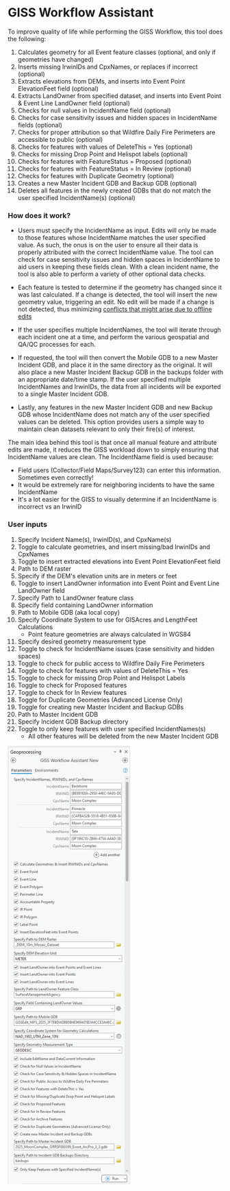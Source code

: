 # GISS Workflow Assistant

To improve quality of life while performing the GISS Workflow, this tool does the following:
1. Calculates geometry for all Event feature classes (optional, and only if geometries have changed)
2. Inserts missing IrwinIDs and CpxNames, or replaces if incorrect (optional)
3. Extracts elevations from DEMs, and inserts into Event Point ElevationFeet field (optional)
4. Extracts LandOwner from specified dataset, and inserts into Event Point & Event Line LandOwner field (optional)
5. Checks for null values in IncidentName field (optional)
6. Checks for case sensitivity issues and hidden spaces in IncidentName fields (optional)
7. Checks for proper attribution so that Wildfire Daily Fire Perimeters are accessible to public (optional)
8. Checks for features with values of DeleteThis = Yes (optional) 
9. Checks for missing Drop Point and Helispot labels (optional)
10. Checks for features with FeatureStatus = Proposed (optional)
11. Checks for features with FeatureStatus = In Review (optional)
12. Checks for features with Duplicate Geometry (optional)
13. Creates a new Master Incident GDB and Backup GDB (optional)
14. Deletes all features in the newly created GDBs that do not match the user specified IncidentName(s) (optional)
  
  
### How does it work?
- Users must specify the IncidentName as input. Edits will only be made to those features whose IncidentName matches the user specified value. As such, the onus is on the user to ensure all their data is properly attributed with the correct IncidentName value.  The tool can check for case sensitivity issues and hidden spaces in IncidentName to aid users in keeping these fields clean. With a clean incident name, the tool is also able to perform a variety of other optional data checks.

- Each feature is tested to determine if the geometry has changed since it was last calculated. If a change is detected, the tool will insert the new geometry value, triggering an edit. No edit will be made if a change is not detected, thus minimizing [conflicts that might arise due to offline edits](https://www.nwcg.gov/publications/pms936-1/edit-incident-data/securing-incident-information#collapseX:~:text=Offline%2DEditing%20Conflict%20Resolution%20in%20the%20NIFS%20and%20Hosted%20Feature%20Services)

- If the user specifies multiple IncidentNames, the tool will iterate through each incident one at a time, and perform the various geospatial and QA/QC processes for each.

- If requested, the tool will then convert the Mobile GDB to a new Master Incident GDB, and place it in the same directory as the original. It will also place a new Master Incident Backup GDB in the backups folder with an appropriate date/time stamp. If the user specified multiple IncidentNames and IrwinIDs, the data from all incidents will be exported to a single Master Incident GDB.

- Lastly, any features in the new Master Incident GDB and new Backup GDB whose IncidentName does not match any of the user specified values can be deleted. This option provides users a simple way to maintain clean datasets relevant to only their fire(s) of interest.

The main idea behind this tool is that once all manual feature and attribute edits are made, it reduces the GISS workload down to simply ensuring that IncidentName values are clean. The IncidentName field is used because:
- Field users (Collector/Field Maps/Survey123) can enter this information. Sometimes even correctly!
- It would be extremely rare for neighboring incidents to have the same IncidentName
- It's a lot easier for the GISS to visually determine if an IncidentName is incorrect vs an IrwinID

### User inputs
1. Specify Incident Name(s), IrwinID(s), and CpxName(s)
2. Toggle to calculate geometries, and insert missing/bad IrwinIDs and CpxNames
3. Toggle to insert extracted elevations into Event Point ElevationFeet field
4. Path to DEM raster
5. Specify if the DEM's elevation units are in meters or feet
6. Toggle to insert LandOwner information into Event Point and Event Line LandOwner field
7. Specify Path to LandOwner feature class
8. Specify field containing LandOwner information
9. Path to Mobile GDB (aka local copy)
10. Specify Coordinate System to use for GISAcres and LengthFeet Calculations
    - Point feature geometries are always calculated in WGS84
11. Specify desired geometry measurement type
12. Toggle to check for IncidentName issues (case sensitivity and hidden spaces)
13. Toggle to check for public access to Wildfire Daily Fire Perimeters
14. Toggle to check for features with values of DeleteThis = Yes
15. Toggle to check for missing Drop Point and Helispot Labels
16. Toggle to check for Proposed features
17. Toggle to check for In Review features
18. Toggle for Duplicate Geometries (Advanced License Only)
19. Toggle for creating new Master Incident and Backup GDBs
20. Path to Master Incident GDB
21. Specify Incident GDB Backup directory
22. Toggle to only keep features with user specified IncidentNames(s)
    - All other features will be deleted from the new Master Incident GDB

![screenshot_GISSWorkflowAssistant_1.png](https://raw.githubusercontent.com/mpanunto/PanunTools/main/docs/screenshot_GISSWorkflowAssistant_1.png)
